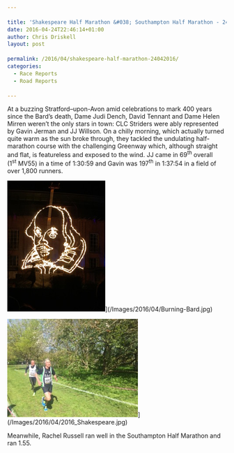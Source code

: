 ```yaml
---

title: 'Shakespeare Half Marathon &#038; Southampton Half Marathon - 24/04/2016'
date: 2016-04-24T22:46:14+01:00
author: Chris Driskell
layout: post

permalink: /2016/04/shakespeare-half-marathon-24042016/
categories:
  - Race Reports
  - Road Reports

---
```

At a buzzing Stratford–upon-Avon amid celebrations to mark 400 years since the Bard’s death, Dame Judi Dench, David Tennant and Dame Helen Mirren weren’t the only stars in town: CLC Striders were ably represented by Gavin Jerman and JJ Willson. On a chilly morning, which actually turned quite warm as the sun broke through, they tackled the undulating half-marathon course with the challenging Greenway which, although straight and flat, is featureless and exposed to the wind. JJ came in 69<sup>th</sup> overall (1<sup>st</sup> MV55) in a time of 1:30:59 and Gavin was 197<sup>th</sup> in 1:37:54 in a field of over 1,800 runners.

<img src="/Images/2016/04/Burning-Bard-225x300.jpg" alt="Burning Bard" width="225" height="300" />](/Images/2016/04/Burning-Bard.jpg)

<img src="/Images/2016/04/2016_Shakespeare-300x225.jpg" alt="2016_Shakespeare"  />](/Images/2016/04/2016_Shakespeare.jpg)

Meanwhile, Rachel Russell ran well in the Southampton Half Marathon and ran 1.55.

&nbsp;